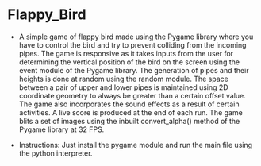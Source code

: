 # Flappy_Bird
- A simple game of flappy bird made using the Pygame library where you have to control the bird and try to prevent colliding from the incoming pipes. The game is responsive as it takes inputs from the user for determining the vertical position of the bird on the screen using the event module of the Pygame library. The generation of pipes and their heights is done at random using the random module. The space between a pair of upper and lower pipes is maintained using 2D coordinate geometry to always be greater than a certain offset value. The game also incorporates the sound effects as a result of certain activities. A live score is produced at the end of each run. The game blits a set of images using the inbuilt convert_alpha() method of the Pygame library at 32 FPS.

- Instructions:
  Just install the pygame module and run the main file using the python interpreter.
